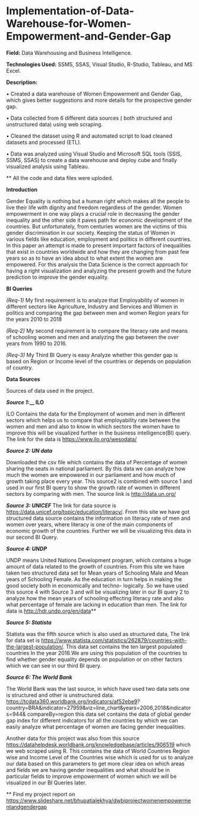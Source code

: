 # Implementation-of-Data-Warehouse-for-Women-Empowerment-and-Gender-Gap

**Field:** Data Warehousing and Business Intelligence.

**Technologies Used:** SSMS, SSAS, Visual Studio, R-Studio, Tableau, and MS Excel. 

**Description:** 

•	Created a data warehouse of Women Empowerment and Gender Gap, which gives better suggestions and more details for the prospective gender gap.

•	Data collected from 6 different data sources ( both structured and unstructured data) using web scraping.

•	Cleaned the dataset using R and automated script to load cleaned datasets and processed (ETL).

•	Data was analyzed using Visual Studio and Microsoft SQL tools (SSIS, SSMS, SSAS) to create a data warehouse and deploy cube and finally visualized analysis using Tableau. 


** All the code and data files were uploded.


**Introduction**

Gender Equality is nothing but a human right which makes all the people to live their life with dignity and freedom regardless of the gender. Women empowerment in one way plays a crucial role in decreasing the gender inequality and the other side it paves path for economic development of the countries. But unfortunately, from centuries women are the victims of this gender discrimination in our society. Keeping the status of Women in various fields like education, employment and politics in different countries. In this paper an attempt is made to present important factors of inequalities that exist in countries worldwide and how they are changing from past few years so as to have an idea about to what extent the women are empowered. For this analysis the Data Science is the correct approach for having a right visualization and analyzing the present growth and the future prediction to improve the gender equality.


**BI Queries**

_(Req-1)_ My first requirement is to analyze that Employability of women in different sectors like Agriculture, Industry and Services and Women in politics and comparing the gap between men and women Region years for the years 2010 to 2018

_(Req-2)_ My second requirement is to compare the literacy rate and means of schooling women and men and analyzing the gap between the over years from 1990 to 2016.

_(Req-3)_ My Third BI Query is easy Analyze whether this gender gap is based on Region or Income level of the countries or depends on population of country.


**Data Sources**

Sources of data used in the project.

**_Source 1:___ ILO**

ILO Contains the data for the Employment of women and men in different sectors which helps us to compare that employability rate between the women and men and also to know in which sectors the women have to improve this will be visualized further in the business intelligence(BI) query. The link for the data is https://www.ilo.org/wesodata/

**_Source 2: UN data_**

Downloaded the csv file which contains the data of Percentage of women sharing the seats in national parliament. By this data we can analyze how much the women are empowered in our parliament and how much of growth taking place every year. This source2 is combined with source 1 and used in our first BI query to show the growth rate of women in different sectors by comparing with men. The source link is http://data.un.org/

**_Source 3: UNICEF_**
The link for data source is https://data.unicef.org/topic/education/literacy/. From this site we have got structured data source contains the information on literacy rate of men and women over years, where literacy is one of the main components of economic growth of the countries. Further we will be visualizing this data in our second BI Query.

**_Source 4: UNDP_**

UNDP means United Nations Development program, which contains a huge amount of data related to the growth of countries. From this site we have taken two structured data set for Mean years of Schooling Male and Mean years of Schooling Female. As the education in turn helps in making the good society both in economically and techno- logically. So we have used this source 4 with Source 3 and will be visualizing later in our BI query 2 to analyze how the mean years of schooling effecting literacy rate and also what percentage of female are lacking in education than men. The link for data is http://hdr.undp.org/en/data**

**_Source 5: Statista_**

Statista was the fifth source which is also used as structured data, The link for data set is https://www.statista.com/statistics/262879/countries-with-the-largest-population/. This data set contains the ten largest populated countries In the year 2018.We are using this population of the countries to find whether gender equality depends on population or on other factors which we can see in our third BI query.

**_Source 6: The World Bank_**

The World Bank was the last source, in which have used two data sets one is structured and other is unstructured data. https://tcdata360.worldbank.org/indicators/af52ebe9? country=BRA&indicator=27959&viz=line_chart&years=2006,2018&indicators=944& compareBy=region this data set contains the data of global gender gap index for different indicators for all the countries by which we can easily analyze what percentage of women are facing gender inequalities. 

   Another data for this project was also from this source https://datahelpdesk.worldbank.org/knowledgebase/articles/906519 which we web scraped using R. This contains the data of World Countries Region wise and Income Level of the Countries wise which is used for us to analyze our data based on this parameters to get more clear idea on which areas and fields we are having gender inequalities and what should be in particular fields to improve empowerment of women which we will be visualized in our BI Queries later.
    
    
** Find my project report on https://www.slideshare.net/bhupatialekhya/dwbiprojectwomenempowermentandgendergap
